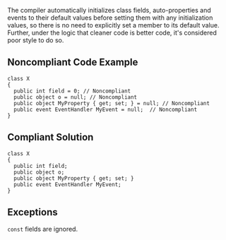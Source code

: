 
The compiler automatically initializes class fields, auto-properties and events to their default values before setting them with any initialization values, so there is no need to explicitly set a member to its default value. Further, under the logic that cleaner code is better code, it's considered poor style to do so.

## Noncompliant Code Example


    class X
    {
      public int field = 0; // Noncompliant
      public object o = null; // Noncompliant
      public object MyProperty { get; set; } = null; // Noncompliant
      public event EventHandler MyEvent = null;  // Noncompliant
    }


## Compliant Solution


    class X
    {
      public int field;
      public object o;
      public object MyProperty { get; set; }
      public event EventHandler MyEvent;
    }


## Exceptions

`const` fields are ignored.
